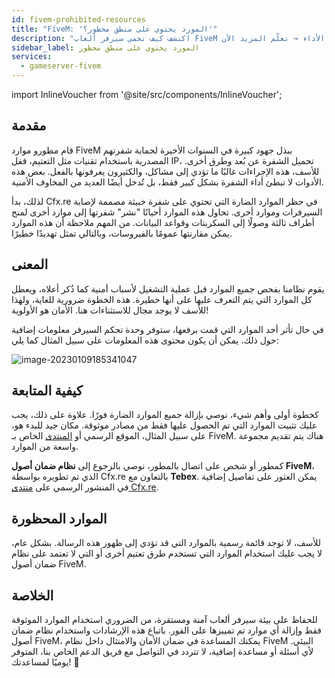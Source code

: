 ```yaml
---
id: fivem-prohibited-resources
title: "FiveM: 'المورد يحتوي على منطق محظور؟'"
description: "اكتشف كيف تحمي سيرفر ألعاب FiveM الخاص بك من الموارد الضارة وتضمن تجربة لعب آمنة وعالية الأداء → تعلّم المزيد الآن"
sidebar_label: المورد يحتوي على منطق محظور
services:
  - gameserver-fivem
---
```


import InlineVoucher from '@site/src/components/InlineVoucher';

## مقدمة

قام مطورو موارد FiveM ببذل جهود كبيرة في السنوات الأخيرة لحماية شفرتهم المصدرية باستخدام تقنيات مثل التعتيم، قفل IP، تحميل الشفرة عن بُعد وطرق أخرى. للأسف، هذه الإجراءات غالبًا ما تؤدي إلى مشاكل، والكثيرون يعرفونها بالفعل. بعض هذه الأدوات لا تبطئ أداء الشفرة بشكل كبير فقط، بل تُدخل أيضًا العديد من المخاوف الأمنية.

لذلك، بدأ Cfx.re في حظر الموارد الضارة التي تحتوي على شفرة خبيثة مصممة لإصابة السيرفرات وموارد أخرى. تحاول هذه الموارد أحيانًا "نشر" شفرتها إلى موارد أخرى لمنح أطراف ثالثة وصولًا إلى السكربتات وقواعد البيانات. من المهم ملاحظة أن هذه الموارد يمكن مقارنتها عمومًا بالفيروسات، وبالتالي تمثل تهديدًا خطيرًا.

<InlineVoucher />

## المعنى

يقوم نظامنا بفحص جميع الموارد قبل عملية التشغيل لأسباب أمنية كما ذُكر أعلاه، ويعطل كل الموارد التي يتم التعرف عليها على أنها خطيرة. هذه الخطوة ضرورية للغاية، ولهذا للأسف لا يوجد مجال للاستثناءات هنا. الأمان هو الأولوية!

في حال تأثر أحد الموارد التي قمت برفعها، ستوفر وحدة تحكم السيرفر معلومات إضافية حول ذلك. يمكن أن يكون محتوى هذه المعلومات على سبيل المثال كما يلي:

![image-20230109185341047](https://screensaver01.zap-hosting.com/index.php/s/WdCGZweo6Z5QNnz/preview)

## كيفية المتابعة

كخطوة أولى وأهم شيء، نوصي بإزالة جميع الموارد الضارة فورًا. علاوة على ذلك، يجب عليك تثبيت الموارد التي تم الحصول عليها فقط من مصادر موثوقة. مكان جيد للبدء هو، على سبيل المثال، الموقع الرسمي أو [المنتدى](https://forum.cfx.re/c/development/releases/7) الخاص بـ FiveM. هناك يتم تقديم مجموعة واسعة من الموارد.

كمطور أو شخص على اتصال بالمطور، نوصي بالرجوع إلى **نظام ضمان أصول FiveM**، الذي تم تطويره بواسطة Cfx.re بالتعاون مع **Tebex**. يمكن العثور على تفاصيل إضافية في المنشور الرسمي على [منتدى Cfx.re](https://forum.cfx.re/t/introducing-asset-escrow-for-your-resources/4777151).

## الموارد المحظورة

للأسف، لا توجد قائمة رسمية بالموارد التي قد تؤدي إلى ظهور هذه الرسالة. بشكل عام، لا يجب عليك استخدام الموارد التي تستخدم طرق تعتيم أخرى أو التي لا تعتمد على نظام ضمان أصول FiveM.

## الخلاصة

للحفاظ على بيئة سيرفر ألعاب آمنة ومستقرة، من الضروري استخدام الموارد الموثوقة فقط وإزالة أي موارد تم تمييزها على الفور. باتباع هذه الإرشادات واستخدام نظام ضمان أصول FiveM، يمكنك المساعدة في ضمان الأمان والامتثال داخل نظام FiveM البيئي. لأي أسئلة أو مساعدة إضافية، لا تتردد في التواصل مع فريق الدعم الخاص بنا، المتوفر يوميًا لمساعدتك! 🙂

<InlineVoucher />